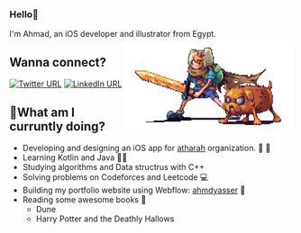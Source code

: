 ### Hello👋

I'm Ahmad, an iOS developer and illustrator from Egypt.
<img align='right' src="https://raw.githubusercontent.com/selimdoyranli/selimdoyranli/master/preview.gif" width="300">
## Wanna connect? 
[![Twitter URL](https://img.shields.io/static/v1?color=blue&label=Twitter%20&logo=twitter&logoColor=white&style=for-the-badge&message=Follow)](https://twitter.com/ahmadyas_ser)
[![LinkedIn URL](https://img.shields.io/static/v1?color=blue&label=linkedin&logo=linkedin&logoColor=white&style=for-the-badge&message=Connect)](https://www.linkedin.com/in/ahmdyasser)

## 🔭What am I curruntly doing?

- Developing and designing an iOS app for [atharah](https://atharah.com) organization. 👾 🎨 
- Learning Kotlin and Java 🧑‍🏫
- Studying algorithms and Data structrus with C++ 
- Solving problems on Codeforces and Leetcode 💻
- Building my portfolio website using Webflow: [ahmdyasser](http://ahmdyasser.webflow.io/) 🧊
- Reading some awesome books 📖
  - Dune 
  - Harry Potter and the Deathly Hallows     



<!--
**ahmdyasser/ahmdyasser** is a ✨ _special_ ✨ repository because its `README.md` (this file) appears on your GitHub profile.

Here are some ideas to get you started:

- 🔭 I’m currently working on ...
- 🌱 I’m currently learning ...
- 👯 I’m looking to collaborate on ...
- 🤔 I’m looking for help with ...
- 💬 Ask me about ...
- 📫 How to reach me: ...
- 😄 Pronouns: ...
- ⚡ Fun fact: ...
-->
